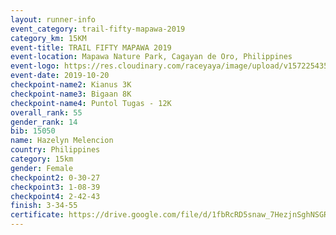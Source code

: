 ```yaml
---
layout: runner-info 
event_category: trail-fifty-mapawa-2019 
category_km: 15KM 
event-title: TRAIL FIFTY MAPAWA 2019  
event-location: Mapawa Nature Park, Cagayan de Oro, Philippines 
event-logo: https://res.cloudinary.com/raceyaya/image/upload/v1572254355/logo/trail-fifty-mapawa_fizjmb.jpg 
event-date: 2019-10-20 
checkpoint-name2: Kianus 3K 
checkpoint-name3: Bigaan 8K 
checkpoint-name4: Puntol Tugas - 12K 
overall_rank: 55
gender_rank: 14
bib: 15050
name: Hazelyn Melencion
country: Philippines
category: 15km
gender: Female
checkpoint2: 0-30-27
checkpoint3: 1-08-39
checkpoint4: 2-42-43
finish: 3-34-55
certificate: https://drive.google.com/file/d/1fbRcRD5snaw_7HezjnSghNSGRSMOfCRn/view?usp=sharing
---
```

